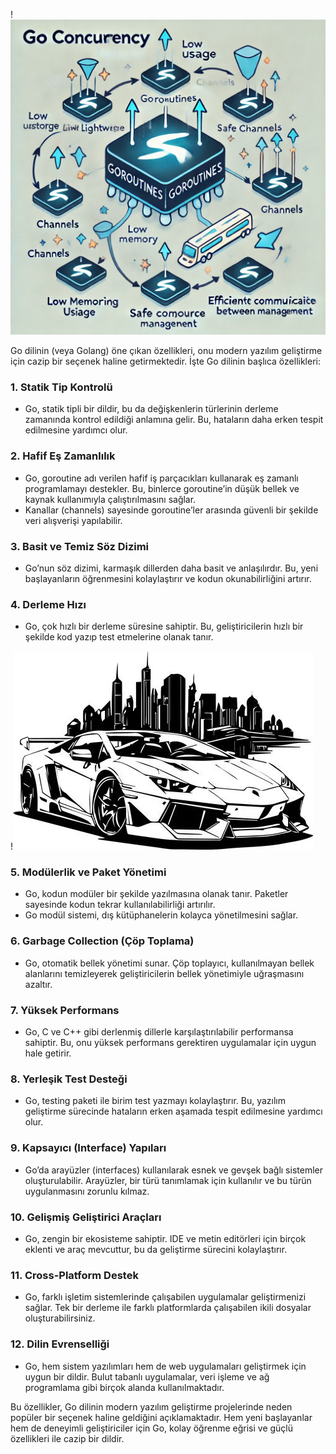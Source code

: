 !![Go Environment](./images/go-concurrency.webp)

Go dilinin (veya Golang) öne çıkan özellikleri, onu modern yazılım geliştirme için cazip bir seçenek haline getirmektedir. İşte Go dilinin başlıca özellikleri:

### 1. **Statik Tip Kontrolü**
   - Go, statik tipli bir dildir, bu da değişkenlerin türlerinin derleme zamanında kontrol edildiği anlamına gelir. Bu, hataların daha erken tespit edilmesine yardımcı olur.

### 2. **Hafif Eş Zamanlılık**
   - Go, goroutine adı verilen hafif iş parçacıkları kullanarak eş zamanlı programlamayı destekler. Bu, binlerce goroutine’in düşük bellek ve kaynak kullanımıyla çalıştırılmasını sağlar.
   - Kanallar (channels) sayesinde goroutine’ler arasında güvenli bir şekilde veri alışverişi yapılabilir.

### 3. **Basit ve Temiz Söz Dizimi**
   - Go’nun söz dizimi, karmaşık dillerden daha basit ve anlaşılırdır. Bu, yeni başlayanların öğrenmesini kolaylaştırır ve kodun okunabilirliğini artırır.

### 4. **Derleme Hızı**
   - Go, çok hızlı bir derleme süresine sahiptir. Bu, geliştiricilerin hızlı bir şekilde kod yazıp test etmelerine olanak tanır.

!![Günümüzün her yönden en hızlısı](images/lamborghini.png)

### 5. **Modülerlik ve Paket Yönetimi**
   - Go, kodun modüler bir şekilde yazılmasına olanak tanır. Paketler sayesinde kodun tekrar kullanılabilirliği artırılır.
   - Go modül sistemi, dış kütüphanelerin kolayca yönetilmesini sağlar.

### 6. **Garbage Collection (Çöp Toplama)**
   - Go, otomatik bellek yönetimi sunar. Çöp toplayıcı, kullanılmayan bellek alanlarını temizleyerek geliştiricilerin bellek yönetimiyle uğraşmasını azaltır.

### 7. **Yüksek Performans**
   - Go, C ve C++ gibi derlenmiş dillerle karşılaştırılabilir performansa sahiptir. Bu, onu yüksek performans gerektiren uygulamalar için uygun hale getirir.

### 8. **Yerleşik Test Desteği**
   - Go, testing paketi ile birim test yazmayı kolaylaştırır. Bu, yazılım geliştirme sürecinde hataların erken aşamada tespit edilmesine yardımcı olur.

### 9. **Kapsayıcı (Interface) Yapıları**
   - Go’da arayüzler (interfaces) kullanılarak esnek ve gevşek bağlı sistemler oluşturulabilir. Arayüzler, bir türü tanımlamak için kullanılır ve bu türün uygulanmasını zorunlu kılmaz.

### 10. **Gelişmiş Geliştirici Araçları**
   - Go, zengin bir ekosisteme sahiptir. IDE ve metin editörleri için birçok eklenti ve araç mevcuttur, bu da geliştirme sürecini kolaylaştırır.

### 11. **Cross-Platform Destek**
   - Go, farklı işletim sistemlerinde çalışabilen uygulamalar geliştirmenizi sağlar. Tek bir derleme ile farklı platformlarda çalışabilen ikili dosyalar oluşturabilirsiniz.

### 12. **Dilin Evrenselliği**
   - Go, hem sistem yazılımları hem de web uygulamaları geliştirmek için uygun bir dildir. Bulut tabanlı uygulamalar, veri işleme ve ağ programlama gibi birçok alanda kullanılmaktadır.

Bu özellikler, Go dilinin modern yazılım geliştirme projelerinde neden popüler bir seçenek haline geldiğini açıklamaktadır. Hem yeni başlayanlar hem de deneyimli geliştiriciler için Go, kolay öğrenme eğrisi ve güçlü özellikleri ile cazip bir dildir.